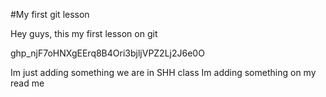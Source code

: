 #My first git lesson

Hey guys, this my first lesson on git

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

Im just adding something we are in SHH class
Im adding something on my read me
